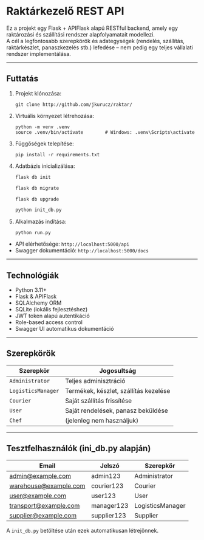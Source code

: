 # Raktárkezelő REST API

Ez a projekt egy Flask + APIFlask alapú RESTful backend, amely egy raktározási és szállítási rendszer alapfolyamatait modellezi.  
A cél a legfontosabb szerepkörök és adategységek (rendelés, szállítás, raktárkészlet, panaszkezelés stb.) lefedése – nem pedig egy teljes vállalati rendszer implementálása.

---

## Futtatás

1. Projekt klónozása:

    ```
    git clone http://github.com/jkurucz/raktar/
    ```

2. Virtuális környezet létrehozása:

    ```
    python -m venv .venv
    source .venv/bin/activate        # Windows: .venv\Scripts\activate
    ```

3. Függőségek telepítése:

    ```
    pip install -r requirements.txt
    ```

4. Adatbázis inicializálása:

    ```bash
    flask db init
    ```

    ```bash
    flask db migrate
    ```

    ```bash
    flask db upgrade
    ```

    ```bash
    python init_db.py
    ```

5. Alkalmazás indítása:
    ```
    python run.py
    ```

-   API elérhetősége: `http://localhost:5000/api`
-   Swagger dokumentáció: `http://localhost:5000/docs`

---

## Technológiák

-   Python 3.11+
-   Flask & APIFlask
-   SQLAlchemy ORM
-   SQLite (lokális fejlesztéshez)
-   JWT token alapú autentikáció
-   Role-based access control
-   Swagger UI automatikus dokumentáció

---

## Szerepkörök

| Szerepkör          | Jogosultság                           |
| ------------------ | ------------------------------------- |
| `Administrator`    | Teljes adminisztráció                 |
| `LogisticsManager` | Termékek, készlet, szállítás kezelése |
| `Courier`          | Saját szállítás frissítése            |
| `User`             | Saját rendelések, panasz beküldése    |
| `Chef`             | (jelenleg nem használjuk)             |

---

## Tesztfelhasználók (ini_db.py alapján)

| Email                 | Jelszó      | Szerepkör        |
| --------------------- | ----------- | ---------------- |
| admin@example.com     | admin123    | Administrator    |
| warehouse@example.com | courier123  | Courier          |
| user@example.com      | user123     | User             |
| transport@example.com | manager123  | LogisticsManager |
| supplier@example.com  | supplier123 | Supplier         |

A `init_db.py` betöltése után ezek automatikusan létrejönnek.
